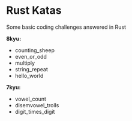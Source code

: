 # Rust Katas

Some basic coding challenges answered in Rust

**8kyu:**
- counting_sheep
- even_or_odd
- multiply
- string_repeat
- hello_world

**7kyu:**
- vowel_count
- disemvowel_trolls
- digit_times_digit